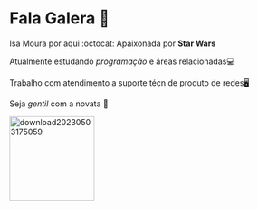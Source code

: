 # Fala Galera 🫶

 Isa Moura por aqui :octocat: 
Apaixonada por **Star Wars** 



Atualmente estudando *programação* e áreas relacionadas💻

Trabalho com atendimento a suporte técn de produto de redes🖥️

Seja _gentil_ com a novata 👀

                                                                                                                                                                                                                                                                                                                                                                                                                                                              
<img width="150" alt="download20230503175059" src="https://github.com/IsabelaOliver/isabelaoliver/assets/133157677/a55a6d2d-ebe0-47c8-a24c-b105a00a9121">       
